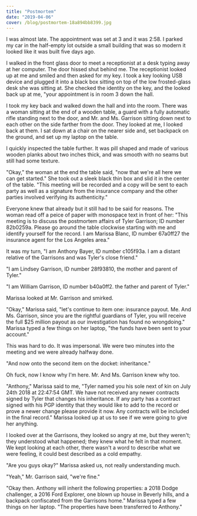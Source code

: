 ```yaml
---
title: "Postmortem"
date: "2019-04-06"
cover: /blog/postmortem-18a894bb8399.jpg
---
```


I was almost late. The appointment was set at 3 and it was 2:58. I parked my car in the half-empty lot outside a small building that was so modern it looked like it was built five days ago.

I walked in the front glass door to meet a receptionist at a desk typing away at her computer. The door hissed shut behind me. The receptionist looked up at me and smiled and then asked for my key. I took a key looking USB device and plugged it into a black box sitting on top of the low frosted-glass desk she was sitting at. She checked the identity on the key, and the looked back up at me, "your appointment is in room 3 down the hall.

I took my key back and walked down the hall and into the room. There was a woman sitting at the end of a wooden table, a guard with a fully automatic rifle standing next to the door, and Mr. and Ms. Garrison sitting down next to each other on the side farther from the door. They looked at me, I looked back at them. I sat down at a chair on the nearer side and, set backpack on the ground, and set up my laptop on the table.

I quickly inspected the table further. It was pill shaped and made of various wooden planks about two inches thick, and was smooth with no seams but still had some texture.

"Okay," the woman at the end the table said, "now that we're all here we can get started." She took out a sleek black thin box and slid it in the center of the table. "This meeting will be recorded and a copy will be sent to each party as well as a signature from the insurance company and the other parties involved verifying its authenticity."

Everyone knew that already but it still had to be said for reasons. The woman read off a peice of paper with monospace text in front of her: "This meeting is to discuss the postmortem affairs of Tyler Garrison; ID number 82b0259a. Please go around the table clockwise starting with me and identify yourself for the record. I am Marissa Blanc, ID number 67a0ff27 the insurance agent for the Los Angeles area."

It was my turn, "I am Anthony Bayer, ID number c105f93a. I am a distant relative of the Garrisons and was Tyler's close friend."

"I am Lindsey Garrison, ID number 28f93810, the mother and parent of Tyler."

"I am William Garrison, ID number b40a0ff2. the father and parent of Tyler."

Marissa looked at Mr. Garrison and smirked.

"Okay," Marissa said, "let's continue to item one: insurance payout. Me. And Ms. Garrison, since you are the rightful guardians of Tyler, you will receive the full $25 million payout as our investigation has found no wrongdoing." Marissa typed a few things on her laptop, "the funds have been sent to your account."

This was hard to do. It was impersonal. We were two minutes into the meeting and we were already halfway done.

"And now onto the second item on the docket: inheritance."

Oh fuck, now I know why I'm here. Mr. And Ms. Garrison knew why too.

"Anthony," Marissa said to me, "Tyler named you his sole next of kin on July 24th 2018 at 22:47:54 GMT. We have not received any newer contracts signed by Tyler that changes his inheritance. If any party has a contract signed with his PGP identity that they would like to add to the record or prove a newer change please provide it now. Any contracts will be included in the final record." Marissa looked up at us to see if we were going to give her anything.

I looked over at the Garrisons, they looked so angry at me, but they weren't; they understood what happened; they knew what he felt in that moment. We kept looking at each other, there wasn't a word to describe what we were feeling, it could best described as a cold empathy.

"Are you guys okay?" Marissa asked us, not really understanding much.

"Yeah," Mr. Garrison said, "we're fine."

"Okay then. Anthony will inherit the following properties: a 2018 Dodge challenger, a 2016 Ford Explorer, one blown up house in Beverly hills, and a backpack confiscated from the Garrisons home." Marissa typed a few things on her laptop. "The properties have been transferred to Anthony."

